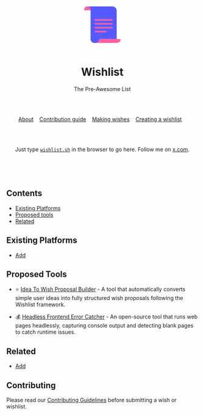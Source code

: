 <div align="center">
	<img width="96" height="96" src="media/logo-colored.svg" alt="Wishlist">
	<br>
	<br>
	<h1>Wishlist</h1>
	<p>The Pre-Awesome List</p>
	<br>
	<br>
</div>
<p align="center">
	<a href="manifesto.md">About</a>&nbsp;&nbsp;&nbsp;
	<a href="contributing.md">Contribution guide</a>&nbsp;&nbsp;&nbsp;
	<a href="create-wish.md">Making wishes</a>&nbsp;&nbsp;&nbsp;
	<a href="create-list.md">Creating a wishlist</a>&nbsp;&nbsp;&nbsp;
</p>
<br>
<br>
<p align="center">
	Just type <a href="https://wishlist.sh"><code>wishlist.sh</code></a> in the browser to go here. Follow me on <a href="https://x.com/bart_ohm">x.com</a>.
</p>
<br>
<br>
<br>

## Contents

- [Existing Platforms](#existing-platforms)
- [Proposed tools](#proposed-tools)
- [Related](#related)

## Existing Platforms

- [Add](contributing.md)

## Proposed Tools

- ⭐ [Idea To Wish Proposal Builder](https://gist.github.com/unameit10000000/b86317c7800e7a54b11a53769510ef04) - A tool that automatically converts simple user ideas into fully structured wish proposals following the Wishlist framework.

- 💰 [Headless Frontend Error Catcher](https://gist.github.com/unameit10000000/db090b32907838aa94bbdd83a6260012) - An open-source tool that runs web pages headlessly, capturing console output and detecting blank pages to catch runtime issues.

## Related

- [Add](contributing.md)

## Contributing

Please read our [Contributing Guidelines](contributing.md) before submitting a wish or wishlist.